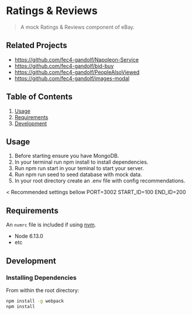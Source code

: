 # Ratings & Reviews

> A mock Ratings & Reviews component of eBay.
## Related Projects

  - https://github.com/fec4-gandolf/Napoleon-Service
  - https://github.com/fec4-gandolf/bid-buy
  - https://github.com/fec4-gandolf/PeopleAlsoViewed
  - https://github.com/fec4-gandolf/images-modal

## Table of Contents

1. [Usage](#Usage)
1. [Requirements](#requirements)
1. [Development](#development)

## Usage

1. Before starting ensure you have MongoDB.
2. In your terminal run npm install to install dependencies.
3. Run npm run start in your teminal to start your server.
4. Run npm run seed to seed database with mock data.
5. In your root directory create an .env file with config recommendations.

< Recommended settings bellow
  PORT=3002
  START_ID=100
  END_ID=200




## Requirements

An `nvmrc` file is included if using [nvm](https://github.com/creationix/nvm).

- Node 6.13.0
- etc

## Development

### Installing Dependencies

From within the root directory:

```sh
npm install -g webpack
npm install
```

